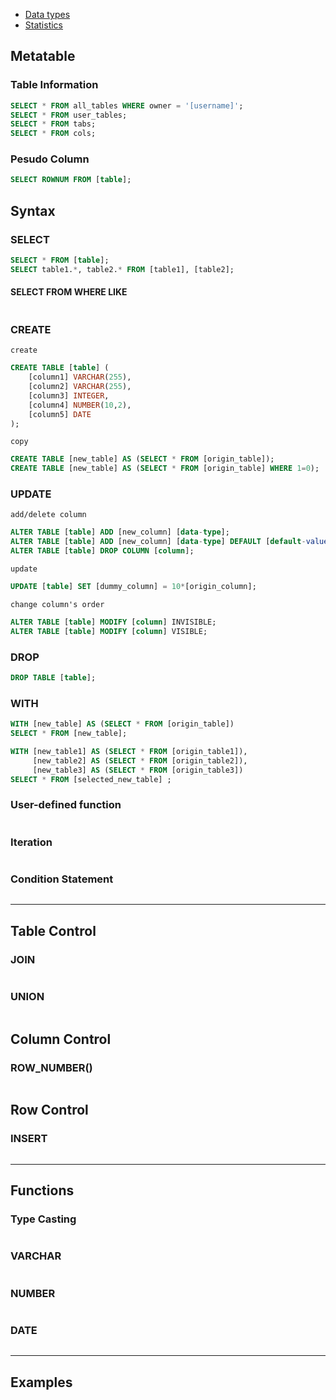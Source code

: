- [Data types](https://docs.oracle.com/cd/A58617_01/server.804/a58241/ch5.htm)
- [Statistics](https://www.oracle.com/database/technologies/bi-datawarehousing.html)

## Metatable
### Table Information
```sql
SELECT * FROM all_tables WHERE owner = '[username]';
SELECT * FROM user_tables;
SELECT * FROM tabs;
SELECT * FROM cols;
```
### Pesudo Column
```sql
SELECT ROWNUM FROM [table];
```

## Syntax

### SELECT
```sql
SELECT * FROM [table];
SELECT table1.*, table2.* FROM [table1], [table2];
```

#### SELECT FROM WHERE LIKE
```sql
```

### CREATE
`create`
```sql
CREATE TABLE [table] (
	[column1] VARCHAR(255),
	[column2] VARCHAR(255),
	[column3] INTEGER,
	[column4] NUMBER(10,2),
	[column5] DATE
);
```

`copy`
```sql
CREATE TABLE [new_table] AS (SELECT * FROM [origin_table]);                   -- copy table
CREATE TABLE [new_table] AS (SELECT * FROM [origin_table] WHERE 1=0);         -- copy table to have empty value
```

### UPDATE
`add/delete column`
```sql
ALTER TABLE [table] ADD [new_column] [data-type];                                     -- add column
ALTER TABLE [table] ADD [new_column] [data-type] DEFAULT [default-value] NOT NULL;    -- add column with options
ALTER TABLE [table] DROP COLUMN [column];                                             -- delete column
```

`update`
```sql
UPDATE [table] SET [dummy_column] = 10*[origin_column];                                 -- set dummy column as operation about origin column
```

`change column's order`
```sql
ALTER TABLE [table] MODIFY [column] INVISIBLE;
ALTER TABLE [table] MODIFY [column] VISIBLE;
```

### DROP
```sql
DROP TABLE [table];
```


### WITH
```sql
WITH [new_table] AS (SELECT * FROM [origin_table])
SELECT * FROM [new_table];
```
```sql
WITH [new_table1] AS (SELECT * FROM [origin_table1]),
     [new_table2] AS (SELECT * FROM [origin_table2]),
     [new_table3] AS (SELECT * FROM [origin_table3])
SELECT * FROM [selected_new_table] ;
```




### User-defined function
```sql
```

### Iteration
```sql
```

### Condition Statement
```sql
```

--- 

## Table Control
### JOIN
```sql
```

### UNION
```sql
```

## Column Control
### ROW_NUMBER()
```sql
```

## Row Control
### INSERT
```sql
```


---

## Functions
### Type Casting
```sql
```

### VARCHAR
```sql
```

### NUMBER
```sql
```

### DATE
```sql
```


---

## Examples



